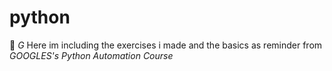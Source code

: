 # python
:grimacing:  *G* 
Here im including the exercises i made and the basics as reminder from *GOOGLES's Python Automation Course*
